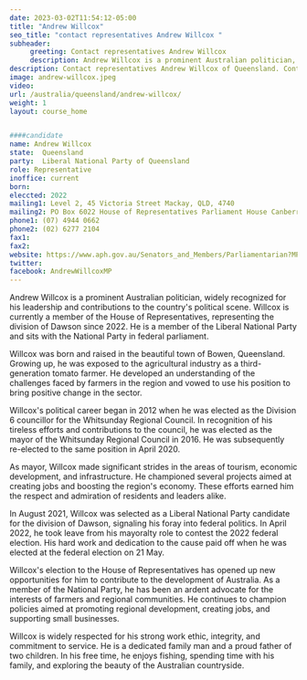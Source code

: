 ```yaml
---
date: 2023-03-02T11:54:12-05:00
title: "Andrew Willcox"
seo_title: "contact representatives Andrew Willcox "
subheader:
     greeting: Contact representatives Andrew Willcox
     description: Andrew Willcox is a prominent Australian politician, widely recognized for his leadership and contributions to the country's political scene. 
description: Contact representatives Andrew Willcox of Queensland. Contact information for Andrew Willcox includes email address, phone number, and mailing address.
image: andrew-willcox.jpeg
video:
url: /australia/queensland/andrew-willcox/
weight: 1
layout: course_home


####candidate
name: Andrew Willcox
state:	Queensland
party:	Liberal National Party of Queensland
role: Representative
inoffice: current
born:  
eleccted: 2022
mailing1: Level 2, 45 Victoria Street Mackay, QLD, 4740
mailing2: PO Box 6022 House of Representatives Parliament House Canberra ACT 2600
phone1: (07) 4944 0662
phone2: (02) 6277 2104
fax1:
fax2:
website: https://www.aph.gov.au/Senators_and_Members/Parliamentarian?MPID=286535
twitter:
facebook: AndrewWillcoxMP
---
```


Andrew Willcox is a prominent Australian politician, widely recognized for his leadership and contributions to the country's political scene. Willcox is currently a member of the House of Representatives, representing the division of Dawson since 2022. He is a member of the Liberal National Party and sits with the National Party in federal parliament.

Willcox was born and raised in the beautiful town of Bowen, Queensland. Growing up, he was exposed to the agricultural industry as a third-generation tomato farmer. He developed an understanding of the challenges faced by farmers in the region and vowed to use his position to bring positive change in the sector.

Willcox's political career began in 2012 when he was elected as the Division 6 councillor for the Whitsunday Regional Council. In recognition of his tireless efforts and contributions to the council, he was elected as the mayor of the Whitsunday Regional Council in 2016. He was subsequently re-elected to the same position in April 2020.

As mayor, Willcox made significant strides in the areas of tourism, economic development, and infrastructure. He championed several projects aimed at creating jobs and boosting the region's economy. These efforts earned him the respect and admiration of residents and leaders alike.

In August 2021, Willcox was selected as a Liberal National Party candidate for the division of Dawson, signaling his foray into federal politics. In April 2022, he took leave from his mayoralty role to contest the 2022 federal election. His hard work and dedication to the cause paid off when he was elected at the federal election on 21 May.

Willcox's election to the House of Representatives has opened up new opportunities for him to contribute to the development of Australia. As a member of the National Party, he has been an ardent advocate for the interests of farmers and regional communities. He continues to champion policies aimed at promoting regional development, creating jobs, and supporting small businesses.

Willcox is widely respected for his strong work ethic, integrity, and commitment to service. He is a dedicated family man and a proud father of two children. In his free time, he enjoys fishing, spending time with his family, and exploring the beauty of the Australian countryside.